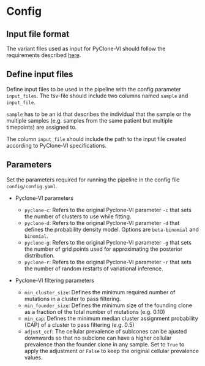 # Config

## Input file format

The variant files used as input for PyClone-VI should follow the requirements described [here](https://github.com/Roth-Lab/pyclone-vi). 

## Define input files

Define input files to be used in the pipeline with the config parameter `input_files`. The tsv-file should include two columns named `sample` and `input_file`. 

`sample` has to be an id that describes the individual that the sample or the multiple samples (e.g. samples from the same patient but multiple timepoints) are assigned to. 

The column `input_file` should include the path to the input file created according to PyClone-VI specifications. 

## Parameters

Set the parameters required for running the pipeline in the config file `config/config.yaml`. 

- Pyclone-VI parameters
    - `pyclone-c`: Refers to the original Pyclone-VI parameter `-c` that sets the number of clusters to use while fitting. 
    - `pyclone-d`: Refers to the original Pyclone-VI parameter `-d` that defines the probability density model. Options are `beta-binomial` and `binomial`. 
    - `pyclone-g`: Refers to the original Pyclone-VI parameter `-g` that sets the number of grid points used for approximating the posterior distribution. 
    - `pyclone-r`: Refers to the original Pyclone-VI parameter `-r` that sets the number of random restarts of variational inference.

- Pyclone-VI filtering parameters
    - `min_cluster_size`: Defines the minimum required number of mutations in a cluster to pass filtering. 
    - `min_founder_size`: Defines the minimum size of the founding clone as a fraction of the total number of mutations (e.g. 0.10)
    - `min_cap`: Defines the minimum median cluster assignment probability (CAP) of a cluster to pass filtering (e.g. 0.5)
    - `adjust_ccf`: The cellular prevalence of sublcones can be ajusted downwards so that no subclone can have a higher cellular prevalence than the founder clone in any sample. Set to `True` to apply the adjustment or `False` to keep the original cellular prevalence values.